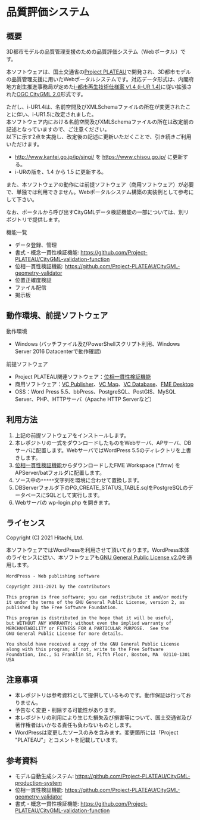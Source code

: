 # 品質評価システム

## 概要

3D都市モデルの品質管理支援のための品質評価システム（Webポータル）です。

本ソフトウェアは、国土交通省の[Project PLATEAU](https://www.mlit.go.jp/plateau/)で開発され、3D都市モデルの品質管理支援に用いたWebポータルシステムです。対応データ形式は、内閣府地方創生推進事務局が定めた[i-都市再生技術仕様案 v1.4 (iｰUR 1.4)](https://www.chisou.go.jp/tiiki/toshisaisei/itoshisaisei/iur/)に従い拡張された[OGC CityGML 2.0](https://www.ogc.org/standards/citygml)形式です。

ただし、i-UR1.4は、名前空間及びXMLSchemaファイルの所在が変更されたことに伴い、i-UR1.5に改定されました。  
本ソフトウェア内における名前空間及びXMLSchemaファイルの所在は改定前の記述となっていますので、ご注意ください。  
以下に示す2点を実施し、改定後の記述に更新いただくことで、引き続きご利用いただけます。
* http://www.kantei.go.jp/jp/singi/ を https://www.chisou.go.jp/ に更新する。
* i-URの版を、1.4 から 1.5 に更新する。

また、本ソフトウェアの動作には前提ソフトウェア（商用ソフトウェア）が必要で、単独では利用できません。Webポータルシステム構築の実装例として参考にして下さい。

なお、ポータルから呼び出すCityGMLデータ検証機能の一部については、別リポジトリで提供します。

機能一覧

* データ登録、管理
* 書式・概念一貫性検証機能: https://github.com/Project-PLATEAU/CityGML-validation-function
* 位相一貫性検証機能: https://github.com/Project-PLATEAU/CityGML-geometry-validator
* 位置正確度検証
* ファイル配信
* 掲示板

## 動作環境、前提ソフトウェア

動作環境

* Windows (バッチファイル及びPowerShellスクリプト利用、Windows Server 2016 Datacenterで動作確認)

前提ソフトウェア

* Project PLATEAU関連ソフトウェア：[位相一貫性検証機能](https://github.com/Project-PLATEAU/CityGML-geometry-validator)
* 商用ソフトウェア：[VC Publisher](https://vc.systems/en/products/vc-publisher/)、[VC Map](https://vc.systems/en/products/vc-map/)、[VC Database](https://vc.systems/en/products/vc-database/)、[FME Desktop](https://www.safe.com/fme/fme-desktop/)
* OSS：Word Press 5.5、bbPress、PostgreSQL、PostGIS、MySQL Server、PHP、HTTPサーバ（Apache HTTP Serverなど）

## 利用方法

1. 上記の前提ソフトウェアをインストールします。
1. 本レポジトリの一式をダウンロードしたものをWebサーバ、APサーバ、DBサーバに配置します。WebサーバではWordPress 5.5のディレクトリを上書きします。
1. [位相一貫性検証機能](https://github.com/Project-PLATEAU/CityGML-geometry-validator)からダウンロードしたFME Workspace (*.fmw) をAPServer/batフォルダに配置します。
1. ソース中の`*****`文字列を環境に合わせて置換します。
1. DBServerフォルダ下のPG_CREATE_STATUS_TABLE.sqlをPostgreSQLのデータベースにSQLとして実行します。
1. Webサーバの wp-login.php を開きます。

## ライセンス

Copyright (C) 2021 Hitachi, Ltd.

本ソフトウェアではWordPressを利用させて頂いております。WordPress本体のライセンスに従い、本ソフトウェアも[GNU General Public License v2.0](LICENSE)を適用します。

    WordPress - Web publishing software

    Copyright 2011-2021 by the contributors

    This program is free software; you can redistribute it and/or modify
    it under the terms of the GNU General Public License, version 2, as
    published by the Free Software Foundation.

    This program is distributed in the hope that it will be useful,
    but WITHOUT ANY WARRANTY; without even the implied warranty of
    MERCHANTABILITY or FITNESS FOR A PARTICULAR PURPOSE.  See the
    GNU General Public License for more details.

    You should have received a copy of the GNU General Public License
    along with this program; if not, write to the Free Software
    Foundation, Inc., 51 Franklin St, Fifth Floor, Boston, MA  02110-1301  USA

## 注意事項

* 本レポジトリは参考資料として提供しているものです。動作保証は行っておりません。
* 予告なく変更・削除する可能性があります。
* 本レポジトリの利用により生じた損失及び損害等について、国土交通省及び著作権者はいかなる責任も負わないものとします。
* WordPressは変更したソースのみを含みます。変更箇所には「Project "PLATEAU"」とコメントを記載しています。

## 参考資料

* モデル自動生成システム: https://github.com/Project-PLATEAU/CityGML-production-system
* 位相一貫性検証機能: https://github.com/Project-PLATEAU/CityGML-geometry-validator
* 書式・概念一貫性検証機能: https://github.com/Project-PLATEAU/CityGML-validation-function
